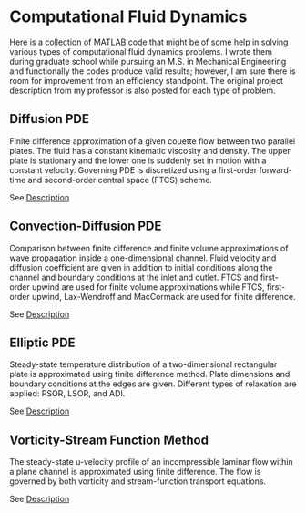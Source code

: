 # Computational Fluid Dynamics

Here is a collection of MATLAB code that might be of some help in solving various types of computational fluid dynamics 
problems. I wrote them during graduate school while pursuing an M.S. in Mechanical Engineering and functionally the codes produce valid results; however, I am sure there is room for improvement from an efficiency standpoint. The original project description from my professor is also posted for each type of problem.

## Diffusion PDE

Finite difference approximation of a given couette flow between two parallel plates. 
The fluid has a constant kinematic viscosity and density. The upper plate is stationary and the lower one is suddenly set in motion with a constant velocity. Governing PDE is discretized using a first-order forward-time and second-order central space (FTCS) scheme.

See [Description](https://raw.github.com/byrneta/Computational-Fluid-Dynamics/master/diffusion/description.pdf)

## Convection-Diffusion PDE

Comparison between finite difference and finite volume approximations of wave propagation inside a one-dimensional channel. Fluid velocity and diffusion coefficient are given in addition to initial conditions along the channel and boundary conditions at the inlet and outlet. FTCS and first-order upwind are used for finite volume approximations while FTCS, first-order upwind, Lax-Wendroff and MacCormack are used for finite difference.

See [Description](https://raw.github.com/byrneta/Computational-Fluid-Dynamics/master/convection-diffusion/description.pdf)

## Elliptic PDE

Steady-state temperature distribution of a two-dimensional rectangular plate is approximated using finite difference method. Plate dimensions and boundary conditions at the edges are given. Different types of relaxation are applied: PSOR, LSOR, and ADI.

See [Description](https://raw.github.com/byrneta/Computational-Fluid-Dynamics/master/elliptic/description.pdf)

## Vorticity-Stream Function Method

The steady-state u-velocity profile of an incompressible laminar flow within a plane channel is approximated using finite difference. The flow is governed by both vorticity and stream-function transport equations.

See [Description](https://raw.github.com/byrneta/Computational-Fluid-Dynamics/master/vorticity-streamfunction/description.pdf)
